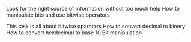 Look for the right source of information without too much help
How to manipulate bits and use bitwise operators

This task is all about bitwise oparators
How to convert decimal to binery
How to convert hexdecimal to base 10
Bit manipulation
